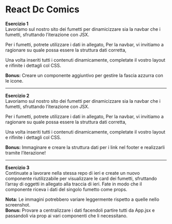 <h1>React Dc Comics</h1>

<b>Esercizio 1</b><br>
Lavoriamo sul nostro sito dei fumetti per dinamicizzare sia la navbar che i fumetti, sfruttando l’iterazione con JSX. 

Per i fumetti, potrete utilizzare i dati in allegato,
Per la navbar, vi invitiamo  a ragionare su quale possa essere la struttura dati corretta,

Una volta inseriti tutti i contenuti dinamicamente, completate il vostro layout e rifinite i dettagli col CSS.

<b>Bonus:</b>
Creare un componente aggiuntivo per gestire la fascia azzurra con le icone.

<hr>

<b>Esercizio 2</b><br>
Lavoriamo sul nostro sito dei fumetti per dinamicizzare sia la navbar che i fumetti, sfruttando l’iterazione con JSX. 

Per i fumetti, potrete utilizzare i dati in allegato,
Per la navbar, vi invitiamo  a ragionare su quale possa essere la struttura dati corretta,

Una volta inseriti tutti i contenuti dinamicamente, completate il vostro layout e rifinite i dettagli col CSS.

<b>Bonus:</b>
Immaginare e creare la struttura dati per i link nel footer e realizzarli tramite l’iterazione!

<hr>

<b>Esercizio 3</b><br>
Continuate a lavorare nella stessa repo di ieri e create un nuovo componente riutilizzabile per visualizzare le card dei fumetti, sfruttando l’array di oggetti in allegato alla traccia di ieri. Fate in modo che il componente riceva i dati del singolo fumetto come props.

<b>Nota:</b> Le immagini potrebbero variare leggermente rispetto a quelle nello screenshot.<br>
<b>Bonus:</b> Provare a centralizzare i dati facendoli partire tutti da App.jsx e passandoli via prop ai vari componenti che li necessitano.